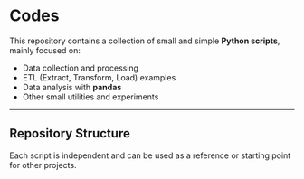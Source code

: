 #  Codes

This repository contains a collection of small and simple **Python scripts**, mainly focused on:

- Data collection and processing  
- ETL (Extract, Transform, Load) examples  
- Data analysis with **pandas**  
- Other small utilities and experiments  

---

##  Repository Structure

Each script is independent and can be used as a reference or starting point for other projects.

